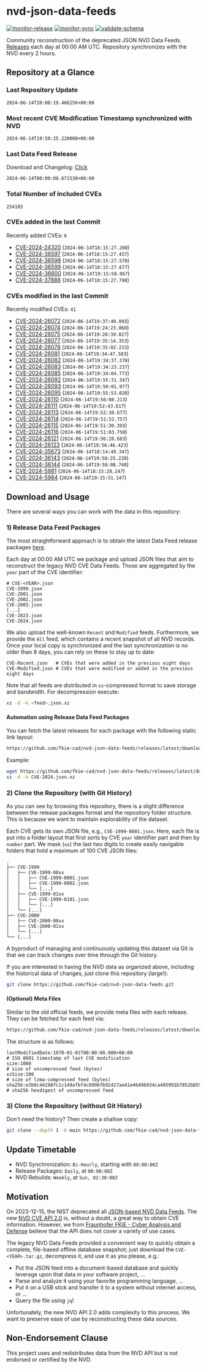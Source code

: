 # nvd-json-data-feeds

[![monitor-release](https://github.com/fkie-cad/nvd-json-data-feeds/actions/workflows/monitor_release.yml/badge.svg)](https://github.com/fkie-cad/nvd-json-data-feeds/actions/workflows/monitor_release.yml)
[![monitor-sync](https://github.com/fkie-cad/nvd-json-data-feeds/actions/workflows/monitor_sync.yml/badge.svg)](https://github.com/fkie-cad/nvd-json-data-feeds/actions/workflows/monitor_sync.yml)
[![validate-schema](https://github.com/fkie-cad/nvd-json-data-feeds/actions/workflows/validate_schema.yml/badge.svg)](https://github.com/fkie-cad/nvd-json-data-feeds/actions/workflows/validate_schema.yml)

Community reconstruction of the deprecated JSON NVD Data Feeds.
[Releases](https://github.com/fkie-cad/nvd-json-data-feeds/releases/latest) each day at 00:00 AM UTC.
Repository synchronizes with the NVD every 2 hours.

## Repository at a Glance

### Last Repository Update

```plain
2024-06-14T20:00:19.466256+00:00
```

### Most recent CVE Modification Timestamp synchronized with NVD

```plain
2024-06-14T19:58:25.220000+00:00
```

### Last Data Feed Release

Download and Changelog: [Click](https://github.com/fkie-cad/nvd-json-data-feeds/releases/latest)

```plain
2024-06-14T00:00:08.671530+00:00
```

### Total Number of included CVEs

```plain
254183
```

### CVEs added in the last Commit

Recently added CVEs: `6`

- [CVE-2024-24320](CVE-2024/CVE-2024-243xx/CVE-2024-24320.json) (`2024-06-14T18:15:27.200`)
- [CVE-2024-36597](CVE-2024/CVE-2024-365xx/CVE-2024-36597.json) (`2024-06-14T18:15:27.457`)
- [CVE-2024-36598](CVE-2024/CVE-2024-365xx/CVE-2024-36598.json) (`2024-06-14T18:15:27.570`)
- [CVE-2024-36599](CVE-2024/CVE-2024-365xx/CVE-2024-36599.json) (`2024-06-14T18:15:27.677`)
- [CVE-2024-36600](CVE-2024/CVE-2024-366xx/CVE-2024-36600.json) (`2024-06-14T19:15:50.967`)
- [CVE-2024-37888](CVE-2024/CVE-2024-378xx/CVE-2024-37888.json) (`2024-06-14T18:15:27.790`)


### CVEs modified in the last Commit

Recently modified CVEs: `41`

- [CVE-2024-26072](CVE-2024/CVE-2024-260xx/CVE-2024-26072.json) (`2024-06-14T19:37:40.893`)
- [CVE-2024-26074](CVE-2024/CVE-2024-260xx/CVE-2024-26074.json) (`2024-06-14T19:24:23.860`)
- [CVE-2024-26075](CVE-2024/CVE-2024-260xx/CVE-2024-26075.json) (`2024-06-14T19:20:39.827`)
- [CVE-2024-26077](CVE-2024/CVE-2024-260xx/CVE-2024-26077.json) (`2024-06-14T19:35:14.353`)
- [CVE-2024-26078](CVE-2024/CVE-2024-260xx/CVE-2024-26078.json) (`2024-06-14T19:35:02.233`)
- [CVE-2024-26081](CVE-2024/CVE-2024-260xx/CVE-2024-26081.json) (`2024-06-14T19:34:47.583`)
- [CVE-2024-26082](CVE-2024/CVE-2024-260xx/CVE-2024-26082.json) (`2024-06-14T19:34:37.370`)
- [CVE-2024-26083](CVE-2024/CVE-2024-260xx/CVE-2024-26083.json) (`2024-06-14T19:34:23.237`)
- [CVE-2024-26085](CVE-2024/CVE-2024-260xx/CVE-2024-26085.json) (`2024-06-14T19:34:04.773`)
- [CVE-2024-26092](CVE-2024/CVE-2024-260xx/CVE-2024-26092.json) (`2024-06-14T19:55:31.347`)
- [CVE-2024-26093](CVE-2024/CVE-2024-260xx/CVE-2024-26093.json) (`2024-06-14T19:50:01.977`)
- [CVE-2024-26095](CVE-2024/CVE-2024-260xx/CVE-2024-26095.json) (`2024-06-14T19:55:53.020`)
- [CVE-2024-26110](CVE-2024/CVE-2024-261xx/CVE-2024-26110.json) (`2024-06-14T19:56:08.213`)
- [CVE-2024-26111](CVE-2024/CVE-2024-261xx/CVE-2024-26111.json) (`2024-06-14T19:52:43.617`)
- [CVE-2024-26113](CVE-2024/CVE-2024-261xx/CVE-2024-26113.json) (`2024-06-14T19:52:30.677`)
- [CVE-2024-26114](CVE-2024/CVE-2024-261xx/CVE-2024-26114.json) (`2024-06-14T19:51:52.757`)
- [CVE-2024-26115](CVE-2024/CVE-2024-261xx/CVE-2024-26115.json) (`2024-06-14T19:51:30.393`)
- [CVE-2024-26116](CVE-2024/CVE-2024-261xx/CVE-2024-26116.json) (`2024-06-14T19:51:03.750`)
- [CVE-2024-26121](CVE-2024/CVE-2024-261xx/CVE-2024-26121.json) (`2024-06-14T19:56:28.683`)
- [CVE-2024-26123](CVE-2024/CVE-2024-261xx/CVE-2024-26123.json) (`2024-06-14T19:56:46.423`)
- [CVE-2024-35673](CVE-2024/CVE-2024-356xx/CVE-2024-35673.json) (`2024-06-14T18:14:49.347`)
- [CVE-2024-36143](CVE-2024/CVE-2024-361xx/CVE-2024-36143.json) (`2024-06-14T19:58:25.220`)
- [CVE-2024-36144](CVE-2024/CVE-2024-361xx/CVE-2024-36144.json) (`2024-06-14T19:58:08.740`)
- [CVE-2024-5981](CVE-2024/CVE-2024-59xx/CVE-2024-5981.json) (`2024-06-14T18:15:28.247`)
- [CVE-2024-5984](CVE-2024/CVE-2024-59xx/CVE-2024-5984.json) (`2024-06-14T19:15:51.147`)


## Download and Usage

There are several ways you can work with the data in this repository:

### 1) Release Data Feed Packages

The most straightforward approach is to obtain the latest Data Feed release packages [here](https://github.com/fkie-cad/nvd-json-data-feeds/releases/latest).

Each day at 00:00 AM UTC we package and upload JSON files that aim to reconstruct the legacy NVD CVE Data Feeds.
Those are aggregated by the `year` part of the CVE identifier:

```
# CVE-<YEAR>.json
CVE-1999.json
CVE-2001.json
CVE-2002.json
CVE-2003.json
[...]
CVE-2023.json
CVE-2024.json
```

We also upload the well-known `Recent` and `Modified` feeds.
Furthermore, we provide the `All` feed, which contains a recent snapshot of all NVD records.
Once your local copy is synchronized and the last synchronization is no older than 8 days, you can rely on these to stay up to date:

```plain
CVE-Recent.json   # CVEs that were added in the previous eight days
CVE-Modified.json # CVEs that were modified or added in the previous eight days
```

Note that all feeds are distributed in `xz`-compressed format to save storage and bandwidth.
For decompression execute:

```sh
xz -d -k <feed>.json.xz
```

#### Automation using Release Data Feed Packages

You can fetch the latest releases for each package with the following static link layout:

```sh
https://github.com/fkie-cad/nvd-json-data-feeds/releases/latest/download/CVE-<YEAR>.json.xz
```

Example:

```sh
wget https://github.com/fkie-cad/nvd-json-data-feeds/releases/latest/download/CVE-2024.json.xz
xz -d -k CVE-2024.json.xz
```

### 2) Clone the Repository (with Git History)

As you can see by browsing this repository, there is a slight difference between the release packages format and the repository folder structure.
This is because we want to maintain explorability of the dataset.

Each CVE gets its own JSON file, e.g., `CVE-1999-0001.json`.
Here, each file is put into a folder layout that first sorts by CVE `year` identifier part and then by `number` part.
We mask (`xx`) the last two digits to create easily navigable folders that hold a maximum of 100 CVE JSON files:

```plain
.
├── CVE-1999
│   ├── CVE-1999-00xx
│   │   ├── CVE-1999-0001.json
│   │   ├── CVE-1999-0002.json
│   │   └── [...]
│   ├── CVE-1999-01xx
│   │   ├── CVE-1999-0101.json
│   │   └── [...]
│   └── [...]
├── CVE-2000
│   ├── CVE-2000-00xx
│   ├── CVE-2000-01xx
│   └── [...]
└── [...]
```

A byproduct of managing and continuously updating this dataset via Git is that we can track changes over time through the Git history.

If you are interested in having the NVD data as organized above, including the historical data of changes, just clone this repository (large!):

```sh
git clone https://github.com/fkie-cad/nvd-json-data-feeds.git
```

#### (Optional) Meta Files

Similar to the old official feeds, we provide meta files with each release. They can be fetched for each feed via:

```sh
https://github.com/fkie-cad/nvd-json-data-feeds/releases/latest/download/CVE-<YEAR>.meta
```

The structure is as follows:

```plain
lastModifiedDate:1970-01-01T00:00:00.000+00:00                          # ISO 8601 timestamp of last CVE modification
size:1000                                                               # size of uncompressed feed (bytes)
xzSize:100                                                              # size of lzma-compressed feed (bytes)
sha256:e3b0c44298fc1c149afbf4c8996fb92427ae41e4649b934ca495991b7852b855 # sha256 hexdigest of uncompressed feed
```

### 3) Clone the Repository (without Git History)

Don't need the history? Then create a shallow copy:

```sh
git clone --depth 1 -b main https://github.com/fkie-cad/nvd-json-data-feeds.git
```


## Update Timetable

* NVD Synchronization: `Bi-Hourly`, starting with `00:00:00Z`
* Release Packages: `Daily`, at `00:00:00Z`
* NVD Rebuilds: `Weekly`, at `Sun, 02:30:00Z`


## Motivation

On 2023-12-15, the NIST deprecated all [JSON-based NVD Data Feeds](https://nvd.nist.gov/vuln/data-feeds#divRetirementBanner-1).
The new [NVD CVE API 2.0](https://nvd.nist.gov/developers/vulnerabilities) is, without a doubt, a great way to obtain CVE information.
However, we from [Fraunhofer FKIE - Cyber Analysis and Defense](https://www.fkie.fraunhofer.de/en/departments/cad.html) believe that the API does not cover a variety of use cases.

The legacy NVD Data Feeds provided a convenient way to quickly obtain a complete, file-based offline database snapshot; just download the `CVE-<YEAR>.tar.gz`, decompress it, and use it as you please, e.g.:

- Put the JSON feed into a document-based database and quickly leverage upon that data in your software project, ...
- Parse and analyze it using your favorite programming language, ...
- Put it on a USB stick and transfer it to a system without internet access, or ...
- Query the file using `jq`!

Unfortunately, the new NVD API 2.0 adds complexity to this process.
We want to preserve ease of use by reconstructing these data sources.

## Non-Endorsement Clause

This project uses and redistributes data from the NVD API but is not endorsed or certified by the NVD.